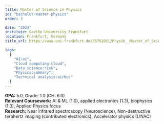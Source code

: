 ```yaml
---
title: Master of Science in Physics
id: "bachelor-master-physics"
order: 3

date: "2024"
institute: Goethe University Frankfurt
location: Frankfurt, Germany
title_url: https://www.uni-frankfurt.de/35791801/Physik__Master_of_Science

tags:
  [
    "AI:ai",
    "Cloud computing:cloud",
    "Data science:risk",
    "Physics:summary",
    "Technical analysis:airbus"
  ]
---
```

**GPA:** 5.0, Grade: 1.0 (CH: 6.0)<br>
**Relevant Coursework:** AI & ML (1.0), applied electronics (1.3), biophysics (1.3), Applied Physics focus<br>
**Research:** Near infrared spectroscopy (Neuroscience), Non-destructive terahertz imaging (contributed electronics), Accelerator physics (LINAC)
